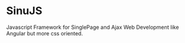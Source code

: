 # SinuJS
Javascript Framework for SinglePage and Ajax Web Development like Angular but more css oriented.
